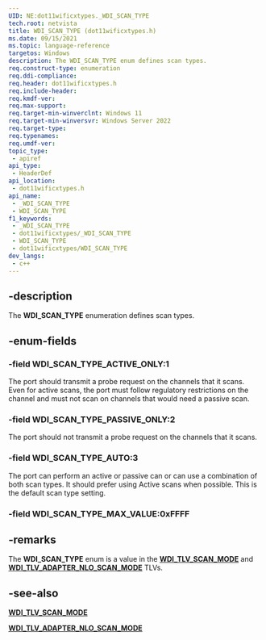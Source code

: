```yaml
---
UID: NE:dot11wificxtypes._WDI_SCAN_TYPE
tech.root: netvista
title: WDI_SCAN_TYPE (dot11wificxtypes.h)
ms.date: 09/15/2021
ms.topic: language-reference
targetos: Windows
description: The WDI_SCAN_TYPE enum defines scan types.
req.construct-type: enumeration
req.ddi-compliance: 
req.header: dot11wificxtypes.h
req.include-header: 
req.kmdf-ver: 
req.max-support: 
req.target-min-winverclnt: Windows 11 
req.target-min-winversvr: Windows Server 2022
req.target-type: 
req.typenames: 
req.umdf-ver: 
topic_type:
 - apiref
api_type:
 - HeaderDef
api_location:
 - dot11wificxtypes.h
api_name:
 - _WDI_SCAN_TYPE
 - WDI_SCAN_TYPE
f1_keywords:
 - _WDI_SCAN_TYPE
 - dot11wificxtypes/_WDI_SCAN_TYPE
 - WDI_SCAN_TYPE
 - dot11wificxtypes/WDI_SCAN_TYPE
dev_langs:
 - c++
---
```


## -description

The **WDI_SCAN_TYPE** enumeration defines scan types.

## -enum-fields

### -field WDI_SCAN_TYPE_ACTIVE_ONLY:1

The port should transmit a probe request on the channels that it scans. Even for active scans, the port must follow regulatory restrictions on the channel and must not scan on channels that would need a passive scan.

### -field WDI_SCAN_TYPE_PASSIVE_ONLY:2

The port should not transmit a probe request on the channels that it scans.

### -field WDI_SCAN_TYPE_AUTO:3

The port can perform an active or passive can or can use a combination of both scan types. It should prefer using Active scans when possible. This is the default scan type setting.

### -field WDI_SCAN_TYPE_MAX_VALUE:0xFFFF

## -remarks

The **WDI_SCAN_TYPE** enum is a value in the [**WDI_TLV_SCAN_MODE**](/windows-hardware/drivers/netcx/wdi-tlv-scan-mode) and [**WDI_TLV_ADAPTER_NLO_SCAN_MODE**](/windows-hardware/drivers/netcx/wdi-tlv-adapter-nlo-scan-mode) TLVs.

## -see-also

[**WDI_TLV_SCAN_MODE**](/windows-hardware/drivers/netcx/wdi-tlv-scan-mode)

[**WDI_TLV_ADAPTER_NLO_SCAN_MODE**](/windows-hardware/drivers/netcx/wdi-tlv-adapter-nlo-scan-mode)